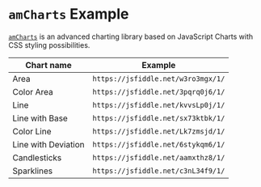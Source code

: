 # `amCharts` Example

[`amCharts`](https://www.amcharts.com/) is an advanced charting library based on JavaScript Charts with CSS styling possibilities.

|Chart name|Example|
|---|---|
|Area|`https://jsfiddle.net/w3ro3mgx/1/`|
|Color Area|`https://jsfiddle.net/3pqrq0j6/1/`|
|Line|`https://jsfiddle.net/kvvsLp0j/1/`|
|Line with Base|`https://jsfiddle.net/sx73ktbk/1/`|
|Color Line|`https://jsfiddle.net/Lk7zmsjd/1/`|
|Line with Deviation|`https://jsfiddle.net/6stykqm6/1/`|
|Candlesticks|`https://jsfiddle.net/aamxthz8/1/`|
|Sparklines|`https://jsfiddle.net/c3nL34f9/1/`|
